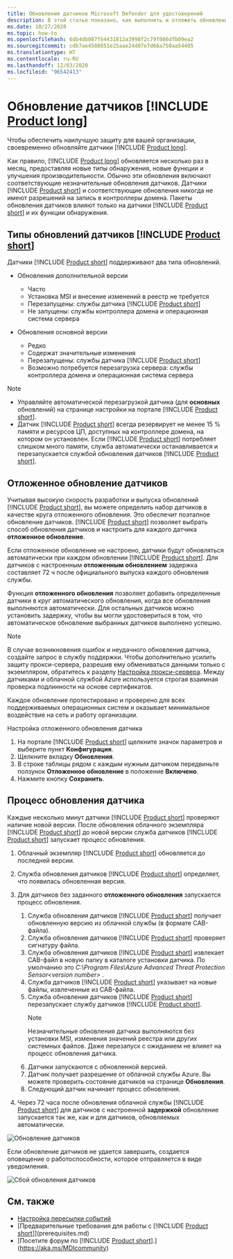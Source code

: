 ```yaml
---
title: Обновление датчиков Microsoft Defender для удостоверений
description: В этой статье показано, как выполнить и отложить обновления датчиков в Microsoft Defender для удостоверений.
ms.date: 10/27/2020
ms.topic: how-to
ms.openlocfilehash: 6db4db087f64431812a3998f2c79f066dfb09ea2
ms.sourcegitcommit: cdb7ae4580851e25aae24d07e7d66a750aa54405
ms.translationtype: HT
ms.contentlocale: ru-RU
ms.lasthandoff: 12/03/2020
ms.locfileid: "96542413"
---
```

# <a name="update-product-long-sensors"></a>Обновление датчиков [!INCLUDE [Product long](includes/product-long.md)]

Чтобы обеспечить наилучшую защиту для вашей организации, своевременно обновляйте датчики [!INCLUDE [Product long](includes/product-long.md)].

Как правило, [!INCLUDE [Product long](includes/product-long.md)] обновляется несколько раз в месяц, предоставляя новые типы обнаружения, новые функции и улучшения производительности. Обычно эти обновления включают соответствующие незначительные обновления датчиков. Датчики [!INCLUDE [Product short](includes/product-short.md)] и соответствующие обновления никогда не имеют разрешений на запись в контроллеры домена. Пакеты обновления датчиков влияют только на датчики [!INCLUDE [Product short](includes/product-short.md)] и их функции обнаружения.

## <a name="product-short-sensor-update-types"></a>Типы обновлений датчиков [!INCLUDE [Product short](includes/product-short.md)]

Датчики [!INCLUDE [Product short](includes/product-short.md)] поддерживают два типа обновлений.

- Обновления дополнительной версии
  - Часто
  - Установка MSI и внесение изменений в реестр не требуется
  - Перезапущены: службы датчика [!INCLUDE [Product short](includes/product-short.md)]
  - Не запущены: службы контроллера домена и операционная система сервера

- Обновления основной версии
  - Редко
  - Содержат значительные изменения
  - Перезапущены: службы датчика [!INCLUDE [Product short](includes/product-short.md)]
  - Возможно потребуется перезагрузка сервера: службы контроллера домена и операционная система сервера

> [!NOTE]
>
> - Управляйте автоматической перезагрузкой датчика (для **основных** обновлений) на странице настройки на портале [!INCLUDE [Product short](includes/product-short.md)].
> - Датчик [!INCLUDE [Product short](includes/product-short.md)] всегда резервирует не менее 15 % памяти и ресурсов ЦП, доступных на контроллере домена, на котором он установлен. Если [!INCLUDE [Product short](includes/product-short.md)] потребляет слишком много памяти, служба автоматически останавливается и перезапускается службой обновления датчиков [!INCLUDE [Product short](includes/product-short.md)].

## <a name="delayed-sensor-update"></a>Отложенное обновление датчиков

Учитывая высокую скорость разработки и выпуска обновлений [!INCLUDE [Product short](includes/product-short.md)], вы можете определить набор датчиков в качестве круга отложенного обновления. Это обеспечит поэтапное обновление датчиков. [!INCLUDE [Product short](includes/product-short.md)] позволяет выбрать способ обновления датчиков и настроить для каждого датчика **отложенное обновление**.

Если отложенное обновление не настроено, датчики будут обновляться автоматически при каждом обновлении [!INCLUDE [Product short](includes/product-short.md)]. Для датчиков с настроенным **отложенным обновлением** задержка составляет 72 ч после официального выпуска каждого обновления службы.

Функция **отложенного обновления** позволяет добавить определенные датчики в круг автоматического обновления, когда все обновления выполняются автоматически. Для остальных датчиков можно установить задержку, чтобы вы могли удостовериться в том, что автоматическое обновление выбранных датчиков выполнено успешно.

> [!NOTE]
> В случае возникновения ошибок и неудачного обновления датчика, создайте запрос в службу поддержки. Чтобы дополнительно усилить защиту прокси-сервера, разрешив ему обмениваться данными только с экземпляром, обратитесь к разделу [Настройка прокси-сервера](configure-proxy.md).
Между датчиками и облачной службой Azure используется строгая взаимная проверка подлинности на основе сертификатов.

Каждое обновление протестировано и проверено для всех поддерживаемых операционных систем и оказывает минимальное воздействие на сеть и работу организации.

Настройка отложенного обновления датчика

1. На портале [!INCLUDE [Product short](includes/product-short.md)] щелкните значок параметров и выберите пункт **Конфигурация**.
1. Щелкните вкладку **Обновления**.
1. В строке таблицы рядом с каждым нужным датчиком передвиньте ползунок **Отложенное обновление** в положение **Включено**.
1. Нажмите кнопку **Сохранить**.

## <a name="sensor-update-process"></a>Процесс обновления датчика

Каждые несколько минут датчики [!INCLUDE [Product short](includes/product-short.md)] проверяют наличие новой версии. После обновления облачного экземпляра [!INCLUDE [Product short](includes/product-short.md)] до новой версии служба датчиков [!INCLUDE [Product short](includes/product-short.md)] запускает процесс обновления.

1. Облачный экземпляр [!INCLUDE [Product short](includes/product-short.md)] обновляется до последней версии.
1. Служба обновления датчиков [!INCLUDE [Product short](includes/product-short.md)] определяет, что появилась обновленная версия.
1. Для датчиков без заданного **отложенного обновления** запускается процесс обновления.
    1. Служба обновления датчиков [!INCLUDE [Product short](includes/product-short.md)] получает обновленную версию из облачной службы (в формате CAB-файла).
    1. Служба обновления датчиков [!INCLUDE [Product short](includes/product-short.md)] проверяет сигнатуру файла.
    1. Служба обновления датчиков [!INCLUDE [Product short](includes/product-short.md)] извлекает CAB-файл в новую папку в каталоге установки датчика. По умолчанию это *C:\Program Files\Azure Advanced Threat Protection Sensor\<version number>* .
    1. Служба датчиков [!INCLUDE [Product short](includes/product-short.md)] указывает на новые файлы, извлеченные из CAB-файла.
    1. Служба обновления датчиков [!INCLUDE [Product short](includes/product-short.md)] перезапускает службу датчиков [!INCLUDE [Product short](includes/product-short.md)].
        > [!NOTE]
        > Незначительные обновления датчика выполняются без установки MSI, изменения значений реестра или других системных файлов. Даже перезапуск с ожиданием не влияет на процесс обновления датчика.
    1. Датчики запускаются с обновленной версией.
    1. Датчик получает разрешение от облачной службы Azure. Вы можете проверить состояние датчиков на странице **Обновления**.
    1. Следующий датчик начинает процесс обновления.

1. Через 72 часа после обновления облачной службы [!INCLUDE [Product short](includes/product-short.md)] для датчиков с настроенной **задержкой** обновление запускается так же, как и для датчиков, обновляемых автоматически.

![Обновление датчиков](media/sensor-update.png)

Если обновление датчиков не удается завершить, создается оповещение о работоспособности, которое отправляется в виде уведомления.

![Сбой обновления датчиков](media/sensor-outdated.png)

## <a name="see-also"></a>См. также

- [Настройка пересылки событий](configure-event-forwarding.md)
- [Предварительные требования для работы с [!INCLUDE [Product short](includes/product-short.md)]](prerequisites.md)
- [Посетите форум по [!INCLUDE [Product short](includes/product-short.md)].](https://aka.ms/MDIcommunity)
